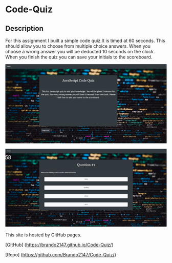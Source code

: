 # Code-Quiz

## Description 

For this assignment I built a simple code quiz.It is timed at 60 seconds. This should allow you to choose from multiple choice answers. When you choose a wrong answer you will be deducted 10 seconds on the clock. When you finish the quiz you can save your initials to the scoreboard.

![LandingPage](https://github.com/Brando2147/Code-Quiz/blob/main/Assets/LandingPage.png)

![QuestionPage](https://github.com/Brando2147/Code-Quiz/blob/main/Assets/QuestionPage.png)

This site is hosted by GitHub pages. 

[GitHub] (https://brando2147.github.io/Code-Quiz/) 

[Repo] (https://github.com/Brando2147/Code-Quiz/)
